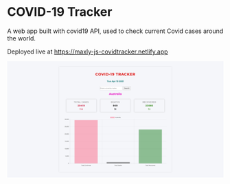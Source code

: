 # COVID-19 Tracker

A web app built with covid19 API, used to check current Covid cases around the world.

Deployed live at https://maxly-js-covidtracker.netlify.app

![](SitePreview.png)

